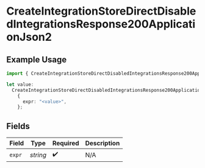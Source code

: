 # CreateIntegrationStoreDirectDisabledIntegrationsResponse200ApplicationJson2

## Example Usage

```typescript
import { CreateIntegrationStoreDirectDisabledIntegrationsResponse200ApplicationJson2 } from "@vercel/sdk/models/createintegrationstoredirectop.js";

let value:
  CreateIntegrationStoreDirectDisabledIntegrationsResponse200ApplicationJson2 =
    {
      expr: "<value>",
    };
```

## Fields

| Field              | Type               | Required           | Description        |
| ------------------ | ------------------ | ------------------ | ------------------ |
| `expr`             | *string*           | :heavy_check_mark: | N/A                |